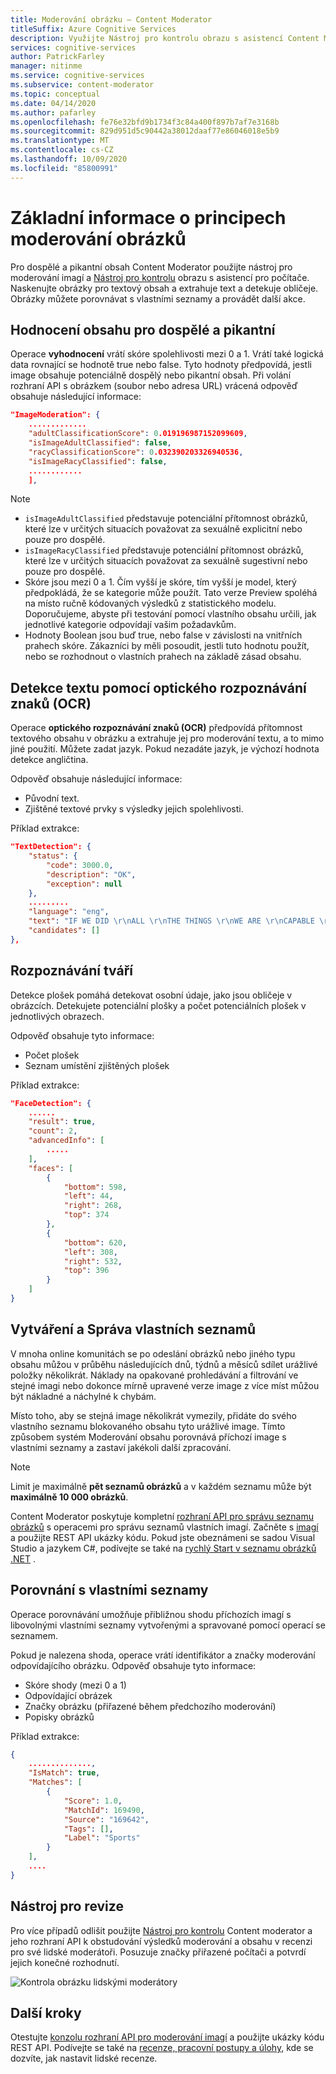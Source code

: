 ```yaml
---
title: Moderování obrázku – Content Moderator
titleSuffix: Azure Cognitive Services
description: Využijte Nástroj pro kontrolu obrazu s asistencí Content Moderator a nástroj pro recenze na základě lidského provozu pro použití pro dospělé a pikantní obsah.
services: cognitive-services
author: PatrickFarley
manager: nitinme
ms.service: cognitive-services
ms.subservice: content-moderator
ms.topic: conceptual
ms.date: 04/14/2020
ms.author: pafarley
ms.openlocfilehash: fe76e32bfd9b1734f3c84a400f897b7af7e3168b
ms.sourcegitcommit: 829d951d5c90442a38012daaf77e86046018e5b9
ms.translationtype: MT
ms.contentlocale: cs-CZ
ms.lasthandoff: 10/09/2020
ms.locfileid: "85800991"
---
```

# <a name="learn-image-moderation-concepts"></a>Základní informace o principech moderování obrázků

Pro dospělé a pikantní obsah Content Moderator použijte nástroj pro moderování imagí a [Nástroj pro kontrolu](Review-Tool-User-Guide/human-in-the-loop.md) obrazu s asistencí pro počítače. Naskenujte obrázky pro textový obsah a extrahuje text a detekuje obličeje. Obrázky můžete porovnávat s vlastními seznamy a provádět další akce.

## <a name="evaluating-for-adult-and-racy-content"></a>Hodnocení obsahu pro dospělé a pikantní

Operace **vyhodnocení** vrátí skóre spolehlivosti mezi 0 a 1. Vrátí také logická data rovnající se hodnotě true nebo false. Tyto hodnoty předpovídá, jestli image obsahuje potenciálně dospělý nebo pikantní obsah. Při volání rozhraní API s obrázkem (soubor nebo adresa URL) vrácená odpověď obsahuje následující informace:

```json
"ImageModeration": {
    .............
    "adultClassificationScore": 0.019196987152099609,
    "isImageAdultClassified": false,
    "racyClassificationScore": 0.032390203326940536,
    "isImageRacyClassified": false,
    ............
    ],
```

> [!NOTE]
> 
> - `isImageAdultClassified` představuje potenciální přítomnost obrázků, které lze v určitých situacích považovat za sexuálně explicitní nebo pouze pro dospělé.
> - `isImageRacyClassified` představuje potenciální přítomnost obrázků, které lze v určitých situacích považovat za sexuálně sugestivní nebo pouze pro dospělé.
> - Skóre jsou mezi 0 a 1. Čím vyšší je skóre, tím vyšší je model, který předpokládá, že se kategorie může použít. Tato verze Preview spoléhá na místo ručně kódovaných výsledků z statistického modelu. Doporučujeme, abyste při testování pomocí vlastního obsahu určili, jak jednotlivé kategorie odpovídají vašim požadavkům.
> - Hodnoty Boolean jsou buď true, nebo false v závislosti na vnitřních prahech skóre. Zákazníci by měli posoudit, jestli tuto hodnotu použít, nebo se rozhodnout o vlastních prahech na základě zásad obsahu.

## <a name="detecting-text-with-optical-character-recognition-ocr"></a>Detekce textu pomocí optického rozpoznávání znaků (OCR)

Operace **optického rozpoznávání znaků (OCR)** předpovídá přítomnost textového obsahu v obrázku a extrahuje jej pro moderování textu, a to mimo jiné použití. Můžete zadat jazyk. Pokud nezadáte jazyk, je výchozí hodnota detekce angličtina.

Odpověď obsahuje následující informace:
- Původní text.
- Zjištěné textové prvky s výsledky jejich spolehlivosti.

Příklad extrakce:

```json
"TextDetection": {
    "status": {
        "code": 3000.0,
        "description": "OK",
        "exception": null
    },
    .........
    "language": "eng",
    "text": "IF WE DID \r\nALL \r\nTHE THINGS \r\nWE ARE \r\nCAPABLE \r\nOF DOING, \r\nWE WOULD \r\nLITERALLY \r\nASTOUND \r\nOURSELVE \r\n",
    "candidates": []
},
```

## <a name="detecting-faces"></a>Rozpoznávání tváří

Detekce plošek pomáhá detekovat osobní údaje, jako jsou obličeje v obrázcích. Detekujete potenciální plošky a počet potenciálních plošek v jednotlivých obrazech.

Odpověď obsahuje tyto informace:

- Počet plošek
- Seznam umístění zjištěných plošek

Příklad extrakce:

```json
"FaceDetection": {
    ......
    "result": true,
    "count": 2,
    "advancedInfo": [
        .....
    ],
    "faces": [
        {
            "bottom": 598,
            "left": 44,
            "right": 268,
            "top": 374
        },
        {
            "bottom": 620,
            "left": 308,
            "right": 532,
            "top": 396
        }
    ]
}
```

## <a name="creating-and-managing-custom-lists"></a>Vytváření a Správa vlastních seznamů

V mnoha online komunitách se po odeslání obrázků nebo jiného typu obsahu můžou v průběhu následujících dnů, týdnů a měsíců sdílet urážlivé položky několikrát. Náklady na opakované prohledávání a filtrování ve stejné imagi nebo dokonce mírně upravené verze image z více míst můžou být nákladné a náchylné k chybám.

Místo toho, aby se stejná image několikrát vymezily, přidáte do svého vlastního seznamu blokovaného obsahu tyto urážlivé image. Tímto způsobem systém Moderování obsahu porovnává příchozí image s vlastními seznamy a zastaví jakékoli další zpracování.

> [!NOTE]
> Limit je maximálně **pět seznamů obrázků** a v každém seznamu může být **maximálně 10 000 obrázků**.
>

Content Moderator poskytuje kompletní [rozhraní API pro správu seznamu obrázků](try-image-list-api.md) s operacemi pro správu seznamů vlastních imagí. Začněte s [imagí](try-image-list-api.md) a použijte REST API ukázky kódu. Pokud jste obeznámeni se sadou Visual Studio a jazykem C#, podívejte se také na [rychlý Start v seznamu obrázků .NET](image-lists-quickstart-dotnet.md) .

## <a name="matching-against-your-custom-lists"></a>Porovnání s vlastními seznamy

Operace porovnávání umožňuje přibližnou shodu příchozích imagí s libovolnými vlastními seznamy vytvořenými a spravované pomocí operací se seznamem.

Pokud je nalezena shoda, operace vrátí identifikátor a značky moderování odpovídajícího obrázku. Odpověď obsahuje tyto informace:

- Skóre shody (mezi 0 a 1)
- Odpovídající obrázek
- Značky obrázku (přiřazené během předchozího moderování)
- Popisky obrázků

Příklad extrakce:

```json
{
    ..............,
    "IsMatch": true,
    "Matches": [
        {
            "Score": 1.0,
            "MatchId": 169490,
            "Source": "169642",
            "Tags": [],
            "Label": "Sports"
        }
    ],
    ....
}
```

## <a name="review-tool"></a>Nástroj pro revize

Pro více případů odlišit použijte [Nástroj pro kontrolu](Review-Tool-User-Guide/human-in-the-loop.md) Content moderator a jeho rozhraní API k obstudování výsledků moderování a obsahu v recenzi pro své lidské moderátoři. Posuzuje značky přiřazené počítači a potvrdí jejich konečné rozhodnutí.

![Kontrola obrázku lidskými moderátory](images/moderation-reviews-quickstart-dotnet.PNG)

## <a name="next-steps"></a>Další kroky

Otestujte [konzolu rozhraní API pro moderování imagí](try-image-api.md) a použijte ukázky kódu REST API. Podívejte se také na [recenze, pracovní postupy a úlohy,](./review-api.md) kde se dozvíte, jak nastavit lidské recenze.
